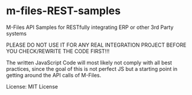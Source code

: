 m-files-REST-samples
==========================

M-Files API Samples for RESTfully integrating ERP or other 3rd Party systems

PLEASE DO NOT USE IT FOR ANY REAL INTEGRATION PROJECT BEFORE YOU CHECK/REWRITE THE CODE FIRST!!!

The written JavaScript Code will most likely not comply with all best practices, since the goal of this is not perfect JS but a starting point in getting around the API calls of M-Files.

License: MIT License
